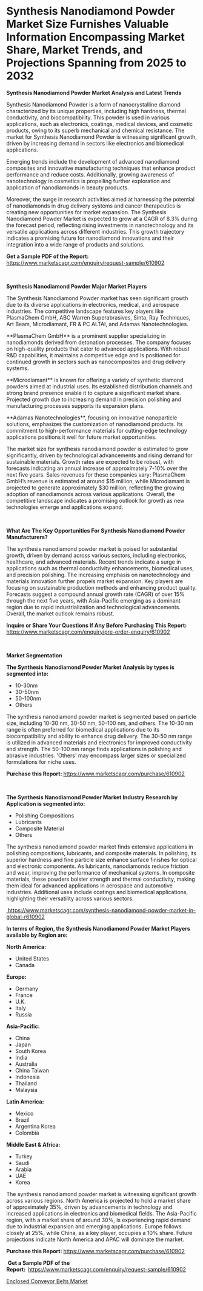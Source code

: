 <p><h1>Synthesis Nanodiamond Powder Market Size Furnishes Valuable Information Encompassing Market Share, Market Trends, and Projections Spanning from 2025 to 2032</h1></p><p><strong>Synthesis Nanodiamond Powder Market Analysis and Latest Trends</strong></p>
<p><p>Synthesis Nanodiamond Powder is a form of nanocrystalline diamond characterized by its unique properties, including high hardness, thermal conductivity, and biocompatibility. This powder is used in various applications, such as electronics, coatings, medical devices, and cosmetic products, owing to its superb mechanical and chemical resistance. The market for Synthesis Nanodiamond Powder is witnessing significant growth, driven by increasing demand in sectors like electronics and biomedical applications. </p><p>Emerging trends include the development of advanced nanodiamond composites and innovative manufacturing techniques that enhance product performance and reduce costs. Additionally, growing awareness of nanotechnology in cosmetics is propelling further exploration and application of nanodiamonds in beauty products. </p><p>Moreover, the surge in research activities aimed at harnessing the potential of nanodiamonds in drug delivery systems and cancer therapeutics is creating new opportunities for market expansion. The Synthesis Nanodiamond Powder Market is expected to grow at a CAGR of 8.3% during the forecast period, reflecting rising investments in nanotechnology and its versatile applications across different industries. This growth trajectory indicates a promising future for nanodiamond innovations and their integration into a wide range of products and solutions.</p></p>
<p><strong>Get a Sample PDF of the Report:&nbsp;</strong> <a href="https://www.marketscagr.com/enquiry/request-sample/610902?utm_campaign=3127&utm_medium=2&utm_source=Github&utm_content=ia&utm_term=23032025&utm_id=synthesis-nanodiamond-powder">https://www.marketscagr.com/enquiry/request-sample/610902</a></p>
<p>&nbsp;</p>
<p><strong>Synthesis Nanodiamond Powder Major Market Players</strong></p>
<p><p>The Synthesis Nanodiamond Powder market has seen significant growth due to its diverse applications in electronics, medical, and aerospace industries. The competitive landscape features key players like PlasmaChem GmbH, ABC Warren Superabrasives, Sinta, Ray Techniques, Art Beam, Microdiamant, FR & PC ALTAI, and Adamas Nanotechnologies.</p><p>**PlasmaChem GmbH** is a prominent supplier specializing in nanodiamonds derived from detonation processes. The company focuses on high-quality products that cater to advanced applications. With robust R&D capabilities, it maintains a competitive edge and is positioned for continued growth in sectors such as nanocomposites and drug delivery systems.</p><p>**Microdiamant** is known for offering a variety of synthetic diamond powders aimed at industrial uses. Its established distribution channels and strong brand presence enable it to capture a significant market share. Projected growth due to increasing demand in precision polishing and manufacturing processes supports its expansion plans.</p><p>**Adamas Nanotechnologies**, focusing on innovative nanoparticle solutions, emphasizes the customization of nanodiamond products. Its commitment to high-performance materials for cutting-edge technology applications positions it well for future market opportunities.</p><p>The market size for synthesis nanodiamond powder is estimated to grow significantly, driven by technological advancements and rising demand for sustainable materials. Growth rates are expected to be robust, with forecasts indicating an annual increase of approximately 7-10% over the next five years. Sales revenues for these companies vary: PlasmaChem GmbH’s revenue is estimated at around $15 million, while Microdiamant is projected to generate approximately $30 million, reflecting the growing adoption of nanodiamonds across various applications. Overall, the competitive landscape indicates a promising outlook for growth as new technologies emerge and applications expand.</p></p>
<p>&nbsp;</p>
<p><strong>What Are The Key Opportunities For Synthesis Nanodiamond Powder Manufacturers?</strong></p>
<p><p>The synthesis nanodiamond powder market is poised for substantial growth, driven by demand across various sectors, including electronics, healthcare, and advanced materials. Recent trends indicate a surge in applications such as thermal conductivity enhancements, biomedical uses, and precision polishing. The increasing emphasis on nanotechnology and materials innovation further propels market expansion. Key players are focusing on sustainable production methods and enhancing product quality. Forecasts suggest a compound annual growth rate (CAGR) of over 15% through the next five years, with Asia-Pacific emerging as a dominant region due to rapid industrialization and technological advancements. Overall, the market outlook remains robust.</p></p>
<p><strong>Inquire or Share Your Questions If Any Before Purchasing This Report:</strong> <a href="https://www.marketscagr.com/enquiry/pre-order-enquiry/610902?utm_campaign=3127&utm_medium=2&utm_source=Github&utm_content=ia&utm_term=23032025&utm_id=synthesis-nanodiamond-powder">https://www.marketscagr.com/enquiry/pre-order-enquiry/610902</a></p>
<p>&nbsp;</p>
<p><strong>Market Segmentation</strong></p>
<p><strong>The Synthesis Nanodiamond Powder Market Analysis by types is segmented into:</strong></p>
<p><ul><li>10-30nm</li><li>30-50nm</li><li>50-100nm</li><li>Others</li></ul></p>
<p><p>The synthesis nanodiamond powder market is segmented based on particle size, including 10-30 nm, 30-50 nm, 50-100 nm, and others. The 10-30 nm range is often preferred for biomedical applications due to its biocompatibility and ability to enhance drug delivery. The 30-50 nm range is utilized in advanced materials and electronics for improved conductivity and strength. The 50-100 nm range finds applications in polishing and abrasive industries. 'Others' may encompass larger sizes or specialized formulations for niche uses.</p></p>
<p><strong>Purchase this Report:&nbsp;</strong><a href="https://www.marketscagr.com/purchase/610902?utm_campaign=3127&utm_medium=2&utm_source=Github&utm_content=ia&utm_term=23032025&utm_id=synthesis-nanodiamond-powder">https://www.marketscagr.com/purchase/610902</a></p>
<p>&nbsp;</p>
<p><strong>The Synthesis Nanodiamond Powder Market Industry Research by Application is segmented into:</strong></p>
<p><ul><li>Polishing Compositions</li><li>Lubricants</li><li>Composite Material</li><li>Others</li></ul></p>
<p><p>The synthesis nanodiamond powder market finds extensive applications in polishing compositions, lubricants, and composite materials. In polishing, its superior hardness and fine particle size enhance surface finishes for optical and electronic components. As lubricants, nanodiamonds reduce friction and wear, improving the performance of mechanical systems. In composite materials, these powders bolster strength and thermal conductivity, making them ideal for advanced applications in aerospace and automotive industries. Additional uses include coatings and biomedical applications, highlighting their versatility across various sectors.</p></p>
<p><a href="https://www.marketscagr.com/synthesis-nanodiamond-powder-market-in-global-r610902?utm_campaign=3127&utm_medium=2&utm_source=Github&utm_content=ia&utm_term=23032025&utm_id=synthesis-nanodiamond-powder">&nbsp;https://www.marketscagr.com/synthesis-nanodiamond-powder-market-in-global-r610902</a></p>
<p><strong>In terms of Region, the Synthesis Nanodiamond Powder Market Players available by Region are:</strong></p>
<p>
    <p> <strong> North America: </strong>
        <ul>
            <li>United States</li>
            <li>Canada</li>
        </ul>
        </p> 
    <p> <strong> Europe: </strong>
        <ul>
            <li>Germany</li>
            <li>France</li>
            <li>U.K.</li>
            <li>Italy</li>
            <li>Russia</li>
        </ul>
        </p> 
    <p> <strong> Asia-Pacific: </strong>
        <ul>
            <li>China</li>
            <li>Japan</li>
            <li>South Korea</li>
            <li>India</li>
            <li>Australia</li>
            <li>China Taiwan</li>
            <li>Indonesia</li>
            <li>Thailand</li>
            <li>Malaysia</li>
        </ul>
        </p> 
    <p> <strong> Latin America: </strong>
        <ul>
            <li>Mexico</li>
            <li>Brazil</li>
            <li>Argentina Korea</li>
            <li>Colombia</li>
        </ul>
        </p> 
    <p> <strong> Middle East & Africa: </strong>
        <ul>
            <li>Turkey</li>
            <li>Saudi</li>
            <li>Arabia</li>
            <li>UAE</li>
            <li>Korea</li>
        </ul>
    </p>
    </p>
<p><p>The synthesis nanodiamond powder market is witnessing significant growth across various regions. North America is projected to hold a market share of approximately 35%, driven by advancements in technology and increased applications in electronics and biomedical fields. The Asia-Pacific region, with a market share of around 30%, is experiencing rapid demand due to industrial expansion and emerging applications. Europe follows closely at 25%, while China, as a key player, occupies a 10% share. Future projections indicate North America and APAC will dominate the market.</p></p>
<p><strong>Purchase this Report: </strong><a href="https://www.marketscagr.com/purchase/610902?utm_campaign=3127&utm_medium=2&utm_source=Github&utm_content=ia&utm_term=23032025&utm_id=synthesis-nanodiamond-powder">https://www.marketscagr.com/purchase/610902</a></p>
<p>&nbsp;<strong>Get a Sample PDF of the Report:&nbsp;&nbsp;</strong><a href="https://www.marketscagr.com/enquiry/request-sample/610902?utm_campaign=3127&utm_medium=2&utm_source=Github&utm_content=ia&utm_term=23032025&utm_id=synthesis-nanodiamond-powder">https://www.marketscagr.com/enquiry/request-sample/610902</a></p>
<p><strong></strong></p>
<p><p><a href="https://github.com/geyangvayora/Market-Research-Report-List-1/blob/main/enclosed-conveyor-belts-market.md?utm_campaign=3127&utm_medium=2&utm_source=Github&utm_content=ia&utm_term=23032025&utm_id=synthesis-nanodiamond-powder">Enclosed Conveyor Belts Market</a></p></p>